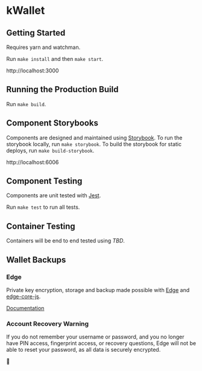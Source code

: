 # kWallet

## Getting Started
Requires yarn and watchman.

Run `make install` and then `make start`.

http://localhost:3000

## Running the Production Build
Run `make build`.

## Component Storybooks
Components are designed and maintained using [Storybook](https://github.com/storybooks/storybook).
To run the storybook locally, run `make storybook`. To build the storybook for static deploys, run `make build-storybook`.

http://localhost:6006

## Component Testing
Components are unit tested with [Jest](https://github.com/facebook/jest).

Run `make test` to run all tests.

## Container Testing
Containers will be end to end tested using *TBD*.

## Wallet Backups

### Edge
Private key encryption, storage and backup made possible with [Edge](https://edgesecure.co/) and
[edge-core-js](https://github.com/Airbitz/edge-core-js).

[Documentation](https://developer.airbitz.co/javascript/)

### Account Recovery Warning
If you do not remember your username or password, and you no longer have PIN access, fingerprint access, or recovery questions, Edge will not be able to reset your password, as all data is securely encrypted.

🐨
